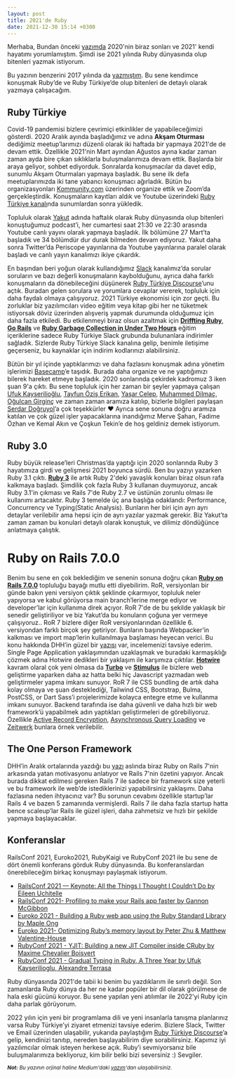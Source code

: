 ```yaml
---
layout: post
title: 2021'de Ruby
date: 2021-12-30 15:14 +0300
---
```


Merhaba, Bundan önceki [yazımda](https://medium.com/@eayurt/2021-ve-belki-biraz-%C3%B6ncesi-f3ec22b6a9be) 2020'nin biraz sonları ve 2021' kendi hayatımı yorumlamıştım. Şimdi ise 2021 yılında Ruby dünyasında olup bitenleri yazmak istiyorum.

Bu yazının benzerini 2017 yılında da [yazmıştım](https://medium.com/@eayurt/2017de-ruby-d1b79a3b8b4). Bu sene kendimce konuşmak Ruby’de ve Ruby Türkiye’de olup bitenleri de detaylı olarak yazmaya çalışacağım.

## Ruby Türkiye

Covid-19 pandemisi bizlere çevrimiçi etkinlikler de yapabileceğimizi gösterdi. 2020 Aralık ayında başladığımız ve adına **Akşam Oturması** dediğimiz meetup’larımızı düzenli olarak iki haftada bir yapmaya 2021'de de devam ettik. Özellikle 2021'nin Mart ayından Ağustos ayına kadar zaman zaman ayda bire çıkan sıklıklarla buluşmalarımıza devam ettik. Başlarda bir araya geliyor, sohbet ediyorduk. Sonralarda konuşmacılar da davet edip, sunumlu Akşam Oturmaları yapmaya başladık. Bu sene ilk defa meetuplarımızda iki tane yabancı konuşmacı ağırladık. Bütün bu organizasyonları [Kommunity.com](https://kommunity.com/ruby-turkiye/events/past) üzerinden organize ettik ve Zoom’da gerçekleştirdik. Konuşmaların kayıtları aldık ve Youtube üzerindeki [Ruby Türkiye kanalı](https://www.youtube.com/channel/UClXgXxIOKmdMY-EFOLvVgJQ)nda sunumlardan sonra yükledik.

Topluluk olarak [Yakut](https://www.youtube.com/playlist?list=PLEWqXxI7lAZIHZ4s3fcuy1UmF_YiQkZpi) adında haftalık olarak Ruby dünyasında olup bitenleri konuştuğumuz podcast’i, her cumartesi saat 21:30 ve 22:30 arasında Youtube canlı yayını olarak yapmaya başladık. İlk bölümüne 27 Mart’ta başladık ve 34 bölümdür dur durak bilmeden devam ediyoruz. Yakut daha sonra Twitter’da Periscope yayınlarına da Youtube yayınlarına paralel olarak başladı ve canlı yayın kanalımızı ikiye çıkardık.

En başından beri yoğun olarak kullandığımız [Slack](https://rubytr.slack.com/) kanalımız’da sorular soruların ve bazı değerli konuşmaların kaybolduğunu, ayrıca daha farklı konuşmaların da dönebileceğini düşünerek [Ruby Türkiye Discourse](https://discuss.rubyturkiye.org/)’unu açtık. Buradan gelen sorulara ve yorumlara cevaplar vererek, topluluk için daha faydalı olmaya çalışıyoruz.
2021 Türkiye ekonomisi için zor geçti. Bu zorluklar biz yazılımcıları video eğitim veya kitap gibi her ne tüketmek istiyorsak döviz üzerinden alışveriş yapmak durumunda olduğumuz için daha fazla etkiledi. Bu etkilenmeyi biraz olsun azaltmak için **[Driffting Ruby](https://www.driftingruby.com/)**, **[Go Rails](https://gorails.com/dashboard)** ve **[Ruby Garbage Collection in Under Two Hours](https://flurly.com/p/ruby-garbage-collection)** eğitim içeriklerine sadece Ruby Türkiye Slack grubunda bulunanlara indirimler sağladık. Sizlerde Ruby Türkiye Slack kanalına gelip, benimle iletişime geçerseniz, bu kaynaklar için indirim kodlarınızı alabilirsiniz.

Bütün bir yıl içinde yaptıklarımızı ve daha fazlasını konuşmak adına yönetim işlerimizi [Basecamp](https://basecamp.com/)’e taşıdık. Burada daha organize ve ne yaptığımızı bilerek hareket etmeye başladık. 2020 sonlarında çekirdek kadromuz 3 iken şuan 9'a çıktı. Bu sene topluluk için her zaman bir şeyler yapmaya çalışan [Ufuk Kayserilioğlu](https://twitter.com/paracycle), [Tayfun Öziş Erikan](https://twitter.com/toziserikan), [Yaşar Celep](https://www.linkedin.com/in/yasarcelep), [Muhammed Dilmaç](https://twitter.com/m_dilmac), [Oğulcan Girginç](https://twitter.com/ogirginc) ve zaman zaman aramıza katılıp, bizlerle bilgileri paylaşan [Serdar Doğruyol](https://twitter.com/sdogruyol)’a çok teşekkürler ❤️ Ayrıca sene sonuna doğru aramıza katılan ve çok güzel işler yapacaklarına inandığımız Merve Şahan, Fadime Özhan ve Kemal Akın ve Çoşkun Tekin’e de hoş geldiniz demek istiyorum.

## Ruby 3.0

Ruby büyük release’leri Christmas’da yaptığı için 2020 sonlarında Ruby 3 hayatımıza girdi ve gelişmesi 2021 boyunca sürdü. Ben bu yazıyı yazarken Ruby 3.1 çıktı. **[Ruby 3](https://www.ruby-lang.org/en/news/2020/12/25/ruby-3-0-0-released/)** ile artık Ruby 2'deki yavaşlık konuları biraz olsun rafa kalkmaya başladı. Şimdilik çok fazla Ruby 3 kullanan duymuyoruz, ancak Ruby 3.1'in çıkması ve Rails 7'de Ruby 2.7 ve üstünün zorunlu olması ile kullanımı artacaktır. Ruby 3 temelde üç ana başlığa odaklandı: Performance, Concurrency ve Typing(Static Analysis). Bunların her biri için ayrı ayrı detaylar verilebilir ama hepsi için de ayrı yazılar yazmak gerekir. Biz Yakut’ta zaman zaman bu konulari detaylı olarak konuştuk, ve dilimiz döndüğünce anlatmaya çalıştık.

# Ruby on Rails 7.0.0

Benim bu sene en çok beklediğim ve senenin sonuna doğru çıkan **[Ruby on Rails 7.0.0](https://rubyonrails.org/2021/12/15/Rails-7-fulfilling-a-vision)** topluluğu bayağı mutlu etti diyebilirim. RoR, versiyonları bir günde bakın yeni versiyon çıktık şeklinde çıkarmıyor, topluluk neler yapıyorsa ve kabul görüyorsa main branch’lerine merge ediyor ve developer’lar için kullanıma direk açıyor. RoR 7'de de bu şekilde yaklaşık bir senedir geliştiriliyor ve biz Yakut’da bu konuların çoğuna yer vermeye çalışıyoruz.. RoR 7 bizlere diğer RoR versiyonlarından özellikle 6. versiyondan farklı birçok şey getiriyor. Bunların başında Webpacker’in kalkması ve import map’lerin kullanılmaya başlaması heyecan verici. Bu konu hakkında DHH’in güzel bir [yazısı](https://world.hey.com/dhh/modern-web-apps-without-javascript-bundling-or-transpiling-a20f2755) var, incelemenizi tavsiye ederim. Single Page Application yaklaşımından uzaklaşmak ve buradaki karmaşıklığı çözmek adına Hotwire dedikleri bir yaklaşım ile karşımıza çıktılar. **[Hotwire](https://hotwired.dev/)** kavram olaral çok yeni olmasa da **[Turbo](https://turbo.hotwired.dev/)** ve **[Stimulus](https://stimulus.hotwired.dev/)** ile bizlere web geliştirme yaparken daha az hatta belki hiç Javascript yazmadan web geliştirmeler yapma imkanı sunuyor. RoR 7 ile CSS bundling de artık daha kolay olmaya ve şuan desteklediği, Tailwind CSS, Bootstrap, Bulma, PostCSS, or Dart Sass’i projelerimizde kolayca entegre etme ve kullanma imkanı sunuyor. Backend tarafında ise daha güvenli ve daha hızlı bir web framework’ü yapabilmek adın yaptıkları geliştirmeleri de görebiliyoruz. Özellikle [Active Record Encryption](https://github.com/rails/rails/pull/41659), [Asynchronous Query Loading](https://github.com/rails/rails/pull/41659) ve [Zeitwerk](https://github.com/fxn/zeitwerk#introduction) bunlara örnek verilebilir.

## The One Person Framework

DHH’in Aralık ortalarında yazdığı bu [yazı](https://world.hey.com/dhh/the-one-person-framework-711e6318) aslında biraz Ruby on Rails 7'nin arkasında yatan motivasyonu anlatıyor ve Rails 7'nin özetini yapıyor. Ancak burada dikkat edilmesi gereken Rails 7 ile sadece bir framework size yeterli ve bu framework ile web’de istediklerinizi yapabilirsiniz yaklaşımı. Daha fazlasına neden ihtyacınız var? Bu sorunun cevabını özellikle startup’lar Rails 4 ve bazen 5 zamanında vermişlerdi. Rails 7 ile daha fazla startup hatta bence scaleup’lar Rails ile güzel işleri, daha zahmetsiz ve hızlı bir şekilde yapmaya başlayacaklar.

## Konferanslar

RailsConf 2021, Euroko2021, RubyKaigi ve RubyConf 2021 ile bu sene de dört önemli konferans görduk Ruby dünyasında. Bu konferanslardan önerebileceğim birkaç konuşmayı paylaşmak istiyorum.

- [RailsConf 2021 — Keynote: All the Things I Thought I Couldn’t Do by Eileen Uchitelle](https://www.youtube.com/watch?v=FU9wz998-1k&ab_channel=RubyCentral)
- [RailsConf 2021- Profiling to make your Rails app faster by Gannon McGibbon](https://www.youtube.com/watch?v=AFpq1pDQagw&ab_channel=RubyCentral)
- [Euroko 2021 - Building a Ruby web app using the Ruby Standard Library by Maple Ong](https://www.youtube.com/watch?v=lxczDssLYKA&ab_channel=Euruko)
- [Euroko 2021- Optimizing Ruby’s memory layout by Peter Zhu & Matthew Valentine-House](https://www.youtube.com/watch?v=x_YhDCNeFQ8&ab_channel=Euruko)
- [RubyConf 2021 - YJIT: Building a new JIT Compiler inside CRuby by Maxime Chevalier Boisvert](https://www.youtube.com/watch?v=zO9_uTaELCw&ab_channel=RubyCentral)
- [RubyConf 2021 - Gradual Typing in Ruby, A Three Year by Ufuk Kayserilioglu, Alexandre Terrasa](https://www.youtube.com/watch?v=a3jfpSmikdg&ab_channel=RubyCentral)

Ruby dünyasında 2021'de tabii ki benim bu yazdıklarım ile sınırlı değil. Son zamanlarda Ruby dünya da her ne kadar popüler bir dil olarak görülmese de hala eski gücünü koruyor. Bu sene yapılan yeni atılımlar ile 2022'yi Ruby için daha parlak görüyorum.

2022 yılın için yeni bir programlama dili ve yeni insanlarla tanışma planlarınız varsa Ruby Türkiye’yi ziyaret etmenizi tavsiye ederim. Bizlere Slack, Twitter ve Email üzerinden ulaşabilir, yukarıda paylaştığım [Ruby Türkiye Discourse](https://discuss.rubyturkiye.org/)’a gelip, kendinizi tanıtıp, nereden başlayabilirim diye sorabilirsiniz. Kapımız iyi yazılımcılar olmak isteyen herkese açık. Ruby’i sevmiyorsanız bile buluşmalarımıza bekliyoruz, kim bilir belki bizi seversiniz :)
Sevgiler.

<small>_<b>Not:</b> Bu yazının orjinal haline Medium'daki [yazım](https://medium.com/@eayurt/2021de-ruby-f3a534866cfb)'dan ulaşabilirsiniz._</small>
